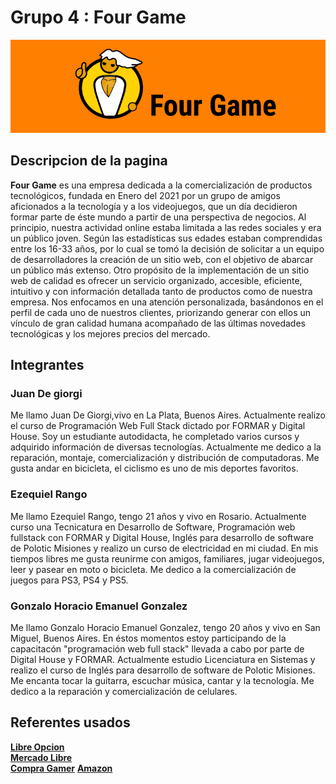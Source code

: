  # Grupo 4 : Four Game

 ![Logo](./img/logo-v1.png)   

 ## Descripcion de la pagina 

**Four Game** es una empresa dedicada a la comercialización de productos tecnológicos,
fundada en Enero del 2021 por un grupo de amigos aficionados a la tecnología y a los
videojuegos, que un día decidieron formar parte de éste mundo a partir de una perspectiva de
negocios.
Al principio, nuestra actividad online estaba limitada a las redes sociales y era un público
joven. Según las estadísticas sus edades estaban comprendidas entre los 16-33 años, por lo
cual se tomó la decisión de solicitar a un equipo de desarrolladores la creación de un sitio
web, con el objetivo de abarcar un público más extenso. Otro propósito de la implementación
de un sitio web de calidad es ofrecer un servicio organizado, accesible, eficiente, intuitivo y
con información detallada tanto de productos como de nuestra empresa.
Nos enfocamos en una atención personalizada, basándonos en el perfil de cada uno de
nuestros clientes, priorizando generar con ellos un vínculo de gran calidad humana
acompañado de las últimas novedades tecnológicas y los mejores precios del mercado. 


 ## Integrantes 

 ### Juan De giorgi   

Me llamo Juan De Giorgi,vivo en La Plata, Buenos Aires. Actualmente realizo el curso de Programación Web Full Stack  dictado por FORMAR y Digital House. Soy un estudiante autodidacta, he completado varios cursos y adquirido información de diversas tecnologías.  Actualmente me dedico a la reparación, montaje, comercialización y distribución de computadoras. Me gusta andar en bicicleta, el ciclismo es uno de mis deportes favoritos.


 ### Ezequiel Rango  

Me llamo Ezequiel Rango, tengo 21 años y vivo en Rosario. Actualmente curso una Tecnicatura en Desarrollo de Software, Programación web fullstack con FORMAR y Digital House, Inglés para desarrollo de software de Polotic Misiones y realizo un curso de electricidad en mi ciudad. En mis tiempos libres me gusta reunirme con amigos, familiares, jugar videojuegos, leer y pasear en moto o bicicleta. Me dedico a la comercialización de juegos para PS3, PS4 y PS5.

 ### Gonzalo Horacio Emanuel Gonzalez  

Me llamo Gonzalo Horacio Emanuel Gonzalez, tengo 20 años y vivo en San Miguel, Buenos Aires. En éstos momentos estoy participando de la capacitacón "programación web full stack" llevada a cabo por parte de Digital House y FORMAR. Actualmente estudio Licenciatura en Sistemas y realizo el curso de Inglés para desarrollo de software de Polotic Misiones. Me encanta tocar la guitarra, escuchar música, cantar y la tecnología. Me dedico a la reparación y comercialización de celulares.

  ## Referentes usados 

[**Libre Opcion**](https://www.libreopcion.com)  
[**Mercado Libre**](https://www.mercadolibre.com.ar/#from=homecom)  
[**Compra Gamer**](https://www.compragamer.com/)
[**Amazon**](https://www.amazon.com/)


